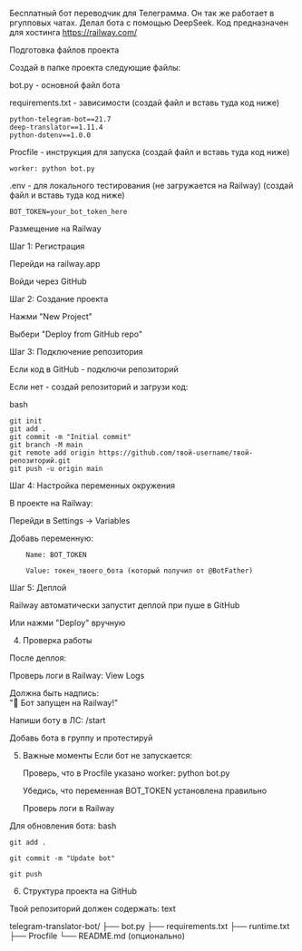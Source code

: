 Бесплатный бот переводчик для Телеграмма.
Он так же работает в ргупповых чатах.
Делал бота с помощью DeepSeek.
Код предназначен для хостинга https://railway.com/



Подготовка файлов проекта

Создай в папке проекта следующие файлы:

bot.py - основной файл бота

requirements.txt - зависимости (создай файл и вставь туда код ниже)

    python-telegram-bot==21.7
    deep-translator==1.11.4
    python-dotenv==1.0.0

Procfile - инструкция для запуска (создай файл и вставь туда код ниже)

    worker: python bot.py

.env - для локального тестирования (не загружается на Railway) (создай файл и вставь туда код ниже)

    BOT_TOKEN=your_bot_token_here



Размещение на Railway



Шаг 1: Регистрация

Перейди на railway.app

Войди через GitHub

Шаг 2: Создание проекта

Нажми "New Project"

Выбери "Deploy from GitHub repo"

Шаг 3: Подключение репозитория

Если код в GitHub - подключи репозиторий

Если нет - создай репозиторий и загрузи код:

bash

    git init
    git add .
    git commit -m "Initial commit"
    git branch -M main
    git remote add origin https://github.com/твой-username/твой-репозиторий.git
    git push -u origin main

Шаг 4: Настройка переменных окружения

В проекте на Railway:

Перейди в Settings → Variables

Добавь переменную:

        Name: BOT_TOKEN

        Value: токен_твоего_бота (который получил от @BotFather)

Шаг 5: Деплой

Railway автоматически запустит деплой при пуше в GitHub

Или нажми "Deploy" вручную

4. Проверка работы

После деплоя:

Проверь логи в Railway: View Logs

Должна быть надпись:     
"🤖 Бот запущен на Railway!"

Напиши боту в ЛС: /start

Добавь бота в группу и протестируй

5. Важные моменты
Если бот не запускается:

    Проверь, что в Procfile указано worker: python bot.py

    Убедись, что переменная BOT_TOKEN установлена правильно

    Проверь логи в Railway

Для обновления бота:
bash

    git add .
    
    git commit -m "Update bot"
    
    git push

6. Структура проекта на GitHub

Твой репозиторий должен содержать:
text

telegram-translator-bot/
├── bot.py
├── requirements.txt
├── runtime.txt
├── Procfile
└── README.md (опционально)
